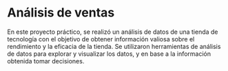 # Análisis de ventas
En este proyecto práctico, se realizó un análisis de datos de una tienda de tecnología con el objetivo de obtener información valiosa sobre el rendimiento y la eficacia de la tienda. Se utilizaron herramientas de análisis de datos para explorar y visualizar los datos, y en base a la información obtenida tomar decisiones.